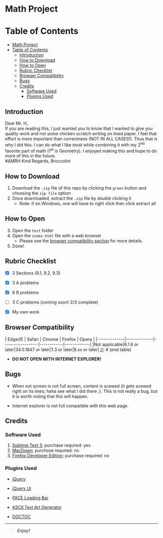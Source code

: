 [comment]: # (Start README.md markdown script)

Math Project
============

# Table of Contents

<!-- START doctoc -->

- [Math Project](#math-project)
- [Table of Contents](#table-of-contents)
  - [Introduction](#introduction)
  - [How to Download](#how-to-download)
  - [How to Open](#how-to-open)
  - [Rubric Checklist](#rubric-checklist)
  - [Browser Compatibility](#browser-compatibility)
  - [Bugs](#bugs)
  - [Credits](#credits)
    - [Software Used](#software-used)
    - [Plugins Used](#plugins-used)

<!-- END doctoc -->

## Introduction
Dear Mr. H,<br/>
If you are reading this, I just wanted you to know that I wanted to give you quality work and not some chicken scratch writing on lined paper. I feel that effort is more important than correctness (NOT IN ALL CASES!). Thus that is why I did this. I can do what I like most while combining it with my 2<sup>nd</sup> favorite part of math (1<sup>st</sup> is Geometry). I enjoyed making this and hope to do more of this in the future.
<br/>
\#∆MRH
Kind Regards,
Broccolini

How to Download
---------------

1. Download the `.zip` file of this repo by clicking the `green` button and choosing the `zip file` option
2. Once downloaded, extract the `.zip` file by double clicking it
   * Note: if on Windows, one will have to right click then click extract all

## How to Open

3. Open the `test` folder
4. Open the `index.html` file with a web browser
   * Please see the [browser compatibility section](#browser-compatibility) for more details.
5. Done!


## Rubric Checklist

+ [x] 3 Sections (9.1, 9.2, 9.3)
- [x] 3 A problems
+ [x] 6 B problems
- [ ] 3 C problems (coming soon! 2/3 complete)
* [x] My own work


Browser Compatibility
---------------------

[//]: # (start table)
|    Edge/IE   |    Safari    |      Chrome      |   Firefox  |    Opera    |
|--------------|--------------|------------------|------------|-------------|
|Not applicable|6.1.6 or later|34.0.1847 or later|1.3 or later|8.xx or later|
[//]: # (end table)
* **DO NOT OPEN WITH INTERNET EXPLORER!**



## Bugs

+ When not screen is not full screen,  content is scewed (it gets scewed right on its lines; haha see what I did there ;). This is not really a bug, but it is worth noting that this will happen. 
- Internet explorer is not full compatible with this web page.

## Credits

### Software Used

1. [Sublime Text 3][1]; purchase required: yes
2. [MacDown][2]; purchase required: no
3. [Firefox Developer Edition][3]; purchase required: no

[1]: https://www.sublimetext.com/3 (Sublime Text 3)
[2]: http://macdown.uranusjr.com/ (MacDown)
[3]: https://www.mozilla.org/en-US/firefox/developer/ (Firefox Developer Edition)

### Plugins Used

+ [jQuery][1]
- [jQuery UI][2]
+ [PACE Loading Bar][3]
- [ASCII Text Art Generator][4]
* [DOCTOC][5]

[1]: http://www.jquery.com/  "jQuery"
[2]: http://www.jqueryui.com/  "jQuery UI"
[3]: http://github.hubspot.com/pace/docs/welcome/  (PACE Loading Bar)
[4]: patorjk.com/software/taag/ (ASCII Text Art Generator)
[5]: https://github.com/thlorenz/doctoc "DOCTOC"

________

> **_Enjoy!_**

[comment]: # (End README.md markdown script)
